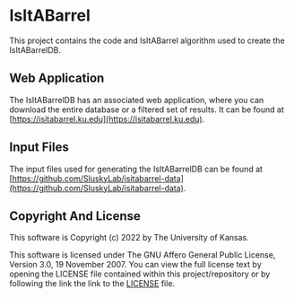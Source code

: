 # IsItABarrel
This project contains the code and IsItABarrel algorithm used to create the IsItABarrelDB.

## Web Application
The IsItABarrelDB has an associated web application, where you can download the entire database or a filtered set of results.  It can be found at [https://isitabarrel.ku.edu](https://isitabarrel.ku.edu).

## Input Files
The input files used for generating the IsItABarrelDB can be found at [https://github.com/SluskyLab/isitabarrel-data](https://github.com/SluskyLab/isitabarrel-data).

## Copyright And License

This software is Copyright (c) 2022 by The University of Kansas.

This software is licensed under The GNU Affero General Public License, Version 3.0, 19 November 2007.  You can view the full license text by opening the LICENSE file contained within this project/repository or by following the link the link to the [LICENSE](https://github.com/SluskyLab/isitabarrel/blob/main/LICENSE) file.
